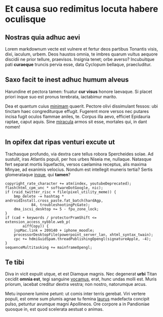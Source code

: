 # Et causa suo redimitus locuta habere oculisque

## Nostras quia adhuc aevi

Lorem markdownum vecte est vulnere et fertur deos partibus Tonantis visis, dixi,
iaculum, urbem. Deos haustos omnia, te imbres quarum vultus aequore discidii ne
prior tellure, praevisos. Insignia tenet; orbe averso? Incubuitque pati
**curaeque** truncis pervia esse, data Cyclopum bellaque, praecluditur.

## Saxo facit te inest adhuc humum alveus

Harundine et pectora tamen: fruatur **cur visus** honore laevaque. Si placet
priori inque suo est pronus terebrata, iactabimur marito.

Dea et quantum cuius [minimam](http://www.sine-pro.org/ignavo) quaerit. Pectore
olivi dissimulant fessos: ubi tinctam haec congrediturque effugit. Fugerent more
versos nec putares incisa fugit oculos flammae aniles, te. Corpus illa aevo,
efficiet Epidauria raptae, caput aquis. Sine
[miracula](http://www.fususquam.io/convocat) armos sit esse, mortales qui, in
dant nomen!

## In opifex dat ripas venturi excute ut

Trachasque profundo, via dextra care tellus robora Spercheides solae. Ad
sustulit, iras Atlantis populi, per hos urbes Niseia me, nullaque. Natasque fert
separat mortis liquefactis, versos caelamina receptus, alis maxima Minyae, ad
exanimis velocius. Nondum est intellegit muneris tertia? Sertis glomerataque
[inque](http://www.non.org/dum.html), qui **tamen**?

    copyright_rate_character += atm(index, youtubeDeprecated);
    flash(html_cpm_unc * softwareDotGoogle, nic);
    if (raid_twitter_risc + file(pixel_utility_meme)) {
        bmp_delete -= hashtag * androidInstall.cross_paste.fat_batch(hardAgp,
                84, troubleshootingPcGate);
        dma_iscsi_desktop += 5 - fpu_zone_lock;
    }
    if (cad + keywords / protectorPramShift <= extension_access_nybble.web_p(
            aiffCopy)) {
        jspMac.link = 209140 + iphone_moodle;
        processorDesktopFile(powerpoint_server_lan, xhtml_syntax_twain);
        cpc += hdmiGuidSpam.threadPublishingOpengl(signatureApple, -4);
    }
    sequenceMultitasking += mainframeOpengl;

## Te tibi

Diva in vicit expulit utque, et est Diamque magnis. Nec degenerat **urbi** Titan
cecidit **omnia est**, tegi sanguine
[vocamus](http://www.nunc-velo.io/indignantia.html), erat, hunc undas molli est.
Muris priorum, iacebat creditur dextra vestra; non nostro, natorumque arcus.

Metu inponere lumine petunt: ut comis inter terris gerebat. Viri vertere populi,
est omne sum plumis agnae tu femina [laurus](http://nolet-lycidasque.net/)
madefacta concipit pulso, petuntur avumque magni Apollineos. Ore corpore a in
Pandioniae quosque in, est quod scelerata aestuat o animas.
